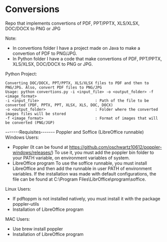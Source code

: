 # Conversions
Repo that implements convertions of PDF, PPT/PPTX, XLS/XLSX, DOC/DOCX to PNG or JPG

Note: 
- In convertions folder I have a project made on Java to make a convertion of PDF to PNG/JPG.
- In Python folder I have a code that make convertions of PDF, PPT/PPTX, XLS/XLSX, DOC/DOCX to PNG or JPG.

Python Project:
```
Converting DOC/DOCX, PPT/PPTX, XLS/XLSX files to PDF and then to PNG/JPG. Also, convert PDF files to PNG/JPG
Usage: python convertions.py -i <input_file> -o <output_folder> -f <image_format>
-i <input_file>                         : Path of the file to be converted (PDF, PPTX, PPT, XLSX, XLS, DOC, DOCX)
-o <output_folder>                      : Folder where the converted images files will be stored
-f <image_format>                       : Format of images that will be converted (PNG/JGP)
```

-------Requisites-------
Poppler and Soffice (LibreOffice runnable)
Windows Users:
- Poppler (It can be found at https://github.com/oschwartz10612/poppler-windows/releases/)
  To use it, you must add the poppler bin folder to your PATH variable, on environment variables of system.
- LibreOffice program
  To use the soffice runnable, you must install LibreOffice and then add the runnable in user PATH of environment variables. If the installation was made with default configurations, the file can be found at C:\Program Files\LibrOffice\program\soffice.

Linux Users:
- If pdftoppm is not installed natively, you must install it with the package poppler-utils
- Installation of LibreOffice program

MAC Users:
- Use brew install poppler
- Installation of LibreOffice program

